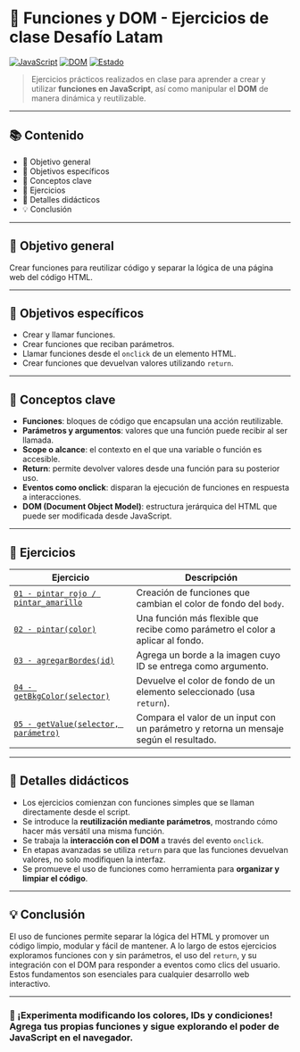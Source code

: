 # 🔁 Funciones y DOM - Ejercicios de clase Desafío Latam

[![JavaScript](https://img.shields.io/badge/JavaScript-Funciones-yellow?style=for-the-badge&logo=javascript&logoColor=black)](https://developer.mozilla.org/es/docs/Web/JavaScript/Guide/Functions)
[![DOM](https://img.shields.io/badge/DOM-Manipulación-blue?style=for-the-badge)](https://developer.mozilla.org/es/docs/Web/API/Document_Object_Model)
[![Estado](https://img.shields.io/badge/Estado-Completo-brightgreen?style=for-the-badge)]()

> Ejercicios prácticos realizados en clase para aprender a crear y utilizar **funciones en JavaScript**, así como manipular el **DOM** de manera dinámica y reutilizable.

---

## 📚 Contenido

- 🎯 Objetivo general
- 📅 Objetivos específicos
- 🧠 Conceptos clave
- 🧪 Ejercicios
- 👀 Detalles didácticos
- 💡 Conclusión

---

## 🎯 Objetivo general

Crear funciones para reutilizar código y separar la lógica de una página web del código HTML.

---

## 📅 Objetivos específicos

- Crear y llamar funciones.
- Crear funciones que reciban parámetros.
- Llamar funciones desde el `onclick` de un elemento HTML.
- Crear funciones que devuelvan valores utilizando `return`.

---

## 🧠 Conceptos clave

- **Funciones**: bloques de código que encapsulan una acción reutilizable.
- **Parámetros y argumentos**: valores que una función puede recibir al ser llamada.
- **Scope o alcance**: el contexto en el que una variable o función es accesible.
- **Return**: permite devolver valores desde una función para su posterior uso.
- **Eventos como onclick**: disparan la ejecución de funciones en respuesta a interacciones.
- **DOM (Document Object Model)**: estructura jerárquica del HTML que puede ser modificada desde JavaScript.

---

## 🧪 Ejercicios

| Ejercicio | Descripción |
|----------|-------------|
| [`01 - pintar_rojo / pintar_amarillo`](https://github.com/JeanLarez/Ejercicios---Clase-Funciones-en-JS---ADL/blob/main/ejercicios/ejercicio_1/index.js) | Creación de funciones que cambian el color de fondo del `body`. |
| [`02 - pintar(color)`](https://github.com/JeanLarez/Ejercicios---Clase-Funciones-en-JS---ADL/tree/main/ejercicios/ejercicio_2) | Una función más flexible que recibe como parámetro el color a aplicar al fondo. |
| [`03 - agregarBordes(id)`](https://github.com/JeanLarez/Ejercicios---Clase-Funciones-en-JS---ADL/tree/main/ejercicios/ejercicio_3) | Agrega un borde a la imagen cuyo ID se entrega como argumento. |
| [`04 - getBkgColor(selector)`](https://github.com/JeanLarez/Ejercicios---Clase-Funciones-en-JS---ADL/blob/main/ejercicios/ejercicio_4/index.html) | Devuelve el color de fondo de un elemento seleccionado (usa `return`). |
| [`05 - getValue(selector, parámetro)`](https://github.com/JeanLarez/Ejercicios---Clase-Funciones-en-JS---ADL/tree/main/ejercicios/ejercicio_5) | Compara el valor de un input con un parámetro y retorna un mensaje según el resultado. |

---

## 👀 Detalles didácticos

- Los ejercicios comienzan con funciones simples que se llaman directamente desde el script.
- Se introduce la **reutilización mediante parámetros**, mostrando cómo hacer más versátil una misma función.
- Se trabaja la **interacción con el DOM** a través del evento `onclick`.
- En etapas avanzadas se utiliza `return` para que las funciones devuelvan valores, no solo modifiquen la interfaz.
- Se promueve el uso de funciones como herramienta para **organizar y limpiar el código**.

---

## 💡 Conclusión

El uso de funciones permite separar la lógica del HTML y promover un código limpio, modular y fácil de mantener. A lo largo de estos ejercicios exploramos funciones con y sin parámetros, el uso del `return`, y su integración con el DOM para responder a eventos como clics del usuario. Estos fundamentos son esenciales para cualquier desarrollo web interactivo.

---

### 🚀 ¡Experimenta modificando los colores, IDs y condiciones! Agrega tus propias funciones y sigue explorando el poder de JavaScript en el navegador.
